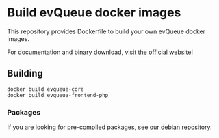# Build evQueue docker images

This repository provides Dockerfile to build your own evQueue docker images.

For documentation and binary download, [visit the official website!](http://www.evqueue.net/)

## Building

``` 
docker build evqueue-core
docker build evqueue-frontend-php
```

### Packages

If you are looking for pre-compiled packages, see [our debian repository](https://packagecloud.io/coldsource/evqueue).
